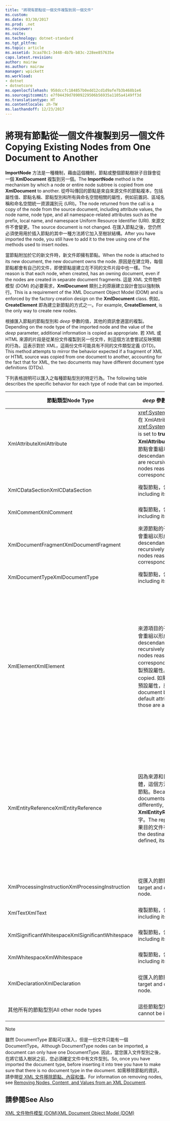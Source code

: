 ```yaml
---
title: "將現有節點從一個文件複製到另一個文件"
ms.custom: 
ms.date: 03/30/2017
ms.prod: .net
ms.reviewer: 
ms.suite: 
ms.technology: dotnet-standard
ms.tgt_pltfrm: 
ms.topic: article
ms.assetid: 3caa78c1-3448-4b7b-b83c-228ee857635e
caps.latest.revision: 
author: mairaw
ms.author: mairaw
manager: wpickett
ms.workload:
- dotnet
- dotnetcore
ms.openlocfilehash: 958dccfc184857b0edd12cd1d9afe7b3b468b1e6
ms.sourcegitcommit: e7f04439d78909229506b56935a1105a4149ff3d
ms.translationtype: HT
ms.contentlocale: zh-TW
ms.lasthandoff: 12/23/2017
---
```

# <a name="copying-existing-nodes-from-one-document-to-another"></a><span data-ttu-id="68518-102">將現有節點從一個文件複製到另一個文件</span><span class="sxs-lookup"><span data-stu-id="68518-102">Copying Existing Nodes from One Document to Another</span></span>
<span data-ttu-id="68518-103">**ImportNode** 方法是一種機制，藉由這個機制，節點或整個節點樹狀子目錄會從一個 **XmlDocument** 複製到另一個。</span><span class="sxs-lookup"><span data-stu-id="68518-103">The **ImportNode** method is the mechanism by which a node or entire node subtree is copied from one **XmlDocument** to another.</span></span> <span data-ttu-id="68518-104">從呼叫傳回的節點是來自來源文件的節點複本，包括屬性值、節點名稱、節點型別和所有與命名空間相關的屬性，例如前置詞、區域名稱和命名空間統一資源識別元 (URI)。</span><span class="sxs-lookup"><span data-stu-id="68518-104">The node returned from the call is a copy of the node from the source document, including attribute values, the node name, node type, and all namespace-related attributes such as the prefix, local name, and namespace Uniform Resource Identifier (URI).</span></span> <span data-ttu-id="68518-105">來源文件不會變更。</span><span class="sxs-lookup"><span data-stu-id="68518-105">The source document is not changed.</span></span> <span data-ttu-id="68518-106">在匯入節點之後，您仍然必須使用用於插入節點的其中一種方法將它加入至樹狀結構。</span><span class="sxs-lookup"><span data-stu-id="68518-106">After you have imported the node, you still have to add it to the tree using one of the methods used to insert nodes.</span></span>  
  
 <span data-ttu-id="68518-107">當節點附加於它的新文件時，新文件即擁有節點。</span><span class="sxs-lookup"><span data-stu-id="68518-107">When the node is attached to its new document, the new document owns the node.</span></span> <span data-ttu-id="68518-108">原因是在建立時，每個節點都會有自己的文件，即使節點是建立在不同的文件片段中也一樣。</span><span class="sxs-lookup"><span data-stu-id="68518-108">The reason is that each node, when created, has an owning document, even if the nodes are created in separate document fragments.</span></span> <span data-ttu-id="68518-109">這是 XML 文件物件模型 (DOM) 的必要需求，**XmlDocument** 類別上的原廠建立設計會加以強制執行。</span><span class="sxs-lookup"><span data-stu-id="68518-109">This is a requirement of the XML Document Object Model (DOM) and is enforced by the factory creation design on the **XmlDocument** class.</span></span> <span data-ttu-id="68518-110">例如，**CreateElement** 即為建立新節點的方式之一。</span><span class="sxs-lookup"><span data-stu-id="68518-110">For example, **CreateElement**, is the only way to create new nodes.</span></span>  
  
 <span data-ttu-id="68518-111">根據匯入節點的節點型別和 *deep* 參數的值，其他的資訊會適當的複製。</span><span class="sxs-lookup"><span data-stu-id="68518-111">Depending on the node type of the imported node and the value of the *deep* parameter, additional information is copied as appropriate.</span></span> <span data-ttu-id="68518-112">若 XML 或 HTML 來源的片段是從某份文件複製到另一份文件，則這個方法會嘗試反映預期的行為，這表示對於 XML，這兩份文件可能具有不同的文件類型定義 (DTD)。</span><span class="sxs-lookup"><span data-stu-id="68518-112">This method attempts to mirror the behavior expected if a fragment of XML or HTML source was copied from one document to another, accounting for the fact that for XML, the two documents may have different document type definitions (DTDs).</span></span>  
  
 <span data-ttu-id="68518-113">下列表格說明可以匯入之每種節點型別的特定行為。</span><span class="sxs-lookup"><span data-stu-id="68518-113">The following table describes the specific behavior for each type of node that can be imported.</span></span>  
  
|<span data-ttu-id="68518-114">節點類型</span><span class="sxs-lookup"><span data-stu-id="68518-114">Node Type</span></span>|<span data-ttu-id="68518-115">*deep* 參數為 true</span><span class="sxs-lookup"><span data-stu-id="68518-115">*deep* parameter is true</span></span>|<span data-ttu-id="68518-116">*deep* 參數為 false</span><span class="sxs-lookup"><span data-stu-id="68518-116">*deep* parameter is false</span></span>|  
|---------------|------------------------------|-------------------------------|  
|<span data-ttu-id="68518-117">XmlAttribute</span><span class="sxs-lookup"><span data-stu-id="68518-117">XmlAttribute</span></span>|<span data-ttu-id="68518-118"><xref:System.Xml.XmlAttribute.Specified%2A> 在 XmlAttribute 上會設為 **true**。</span><span class="sxs-lookup"><span data-stu-id="68518-118">The <xref:System.Xml.XmlAttribute.Specified%2A> is set to **true** on the XmlAttribute.</span></span> <span data-ttu-id="68518-119">來源 **XmlAttribute** 的子代會遞迴匯入，而且產生的節點會重組以形成對應的樹狀子目錄。</span><span class="sxs-lookup"><span data-stu-id="68518-119">The descendants of the source **XmlAttribute** are recursively imported and the resulting nodes reassembled to form the corresponding subtree.</span></span>|<span data-ttu-id="68518-120">*deep* 參數不會套用至 **XmlAttribute** 節點，因為它們在匯入時一定會帶著它們的子節點。</span><span class="sxs-lookup"><span data-stu-id="68518-120">The *deep* parameter does not apply to **XmlAttribute** nodes, because they always carry their child nodes with them when imported.</span></span>|  
|<span data-ttu-id="68518-121">XmlCDataSection</span><span class="sxs-lookup"><span data-stu-id="68518-121">XmlCDataSection</span></span>|<span data-ttu-id="68518-122">複製節點，包含其資料。</span><span class="sxs-lookup"><span data-stu-id="68518-122">Copies the node, including its data.</span></span>|<span data-ttu-id="68518-123">複製節點，包含其資料。</span><span class="sxs-lookup"><span data-stu-id="68518-123">Copies the node, including its data.</span></span>|  
|<span data-ttu-id="68518-124">XmlComment</span><span class="sxs-lookup"><span data-stu-id="68518-124">XmlComment</span></span>|<span data-ttu-id="68518-125">複製節點，包含其資料。</span><span class="sxs-lookup"><span data-stu-id="68518-125">Copies the node, including its data.</span></span>|<span data-ttu-id="68518-126">複製節點，包含其資料。</span><span class="sxs-lookup"><span data-stu-id="68518-126">Copies the node, including its data.</span></span>|  
|<span data-ttu-id="68518-127">XmlDocumentFragment</span><span class="sxs-lookup"><span data-stu-id="68518-127">XmlDocumentFragment</span></span>|<span data-ttu-id="68518-128">來源節點的子代會遞迴匯入，而且產生的節點會重組以形成對應的樹狀子目錄。</span><span class="sxs-lookup"><span data-stu-id="68518-128">The descendants of the source node are recursively imported and the resulting nodes reassembled to form the corresponding subtree.</span></span>|<span data-ttu-id="68518-129">會建立空白的 **XmlDocumentFragment**。</span><span class="sxs-lookup"><span data-stu-id="68518-129">An empty **XmlDocumentFragment** is created.</span></span>|  
|<span data-ttu-id="68518-130">XmlDocumentType</span><span class="sxs-lookup"><span data-stu-id="68518-130">XmlDocumentType</span></span>|<span data-ttu-id="68518-131">複製節點，包含其 data.\*</span><span class="sxs-lookup"><span data-stu-id="68518-131">Copies the node, including its data.\*</span></span>|<span data-ttu-id="68518-132">複製節點，包含其 data.\*</span><span class="sxs-lookup"><span data-stu-id="68518-132">Copies the node, including its data.\*</span></span>|  
|<span data-ttu-id="68518-133">XmlElement</span><span class="sxs-lookup"><span data-stu-id="68518-133">XmlElement</span></span>|<span data-ttu-id="68518-134">來源項目的子代會遞迴匯入，而且產生的節點會重組以形成對應的樹狀子目錄。</span><span class="sxs-lookup"><span data-stu-id="68518-134">The descendants of the source element are recursively imported and the resulting nodes reassembled to form the corresponding subtree.</span></span> <span data-ttu-id="68518-135">**注意：**不會複製預設屬性。</span><span class="sxs-lookup"><span data-stu-id="68518-135">**Note:**  Default attributes are not copied.</span></span> <span data-ttu-id="68518-136">如果要匯入的文件定義這個項目名稱的預設屬性，就會指派這些屬性。</span><span class="sxs-lookup"><span data-stu-id="68518-136">If the document being imported into defines default attributes for this element name, those are assigned.</span></span>|<span data-ttu-id="68518-137">來源項目的指定屬性節點會匯入，而且產生的 **XmlAttribute** 節點會附加至新項目。</span><span class="sxs-lookup"><span data-stu-id="68518-137">Specified attribute nodes of the source element are imported, and the generated **XmlAttribute** nodes are attached to the new element.</span></span> <span data-ttu-id="68518-138">不會複製子代節點。</span><span class="sxs-lookup"><span data-stu-id="68518-138">The descendant nodes are not copied.</span></span> <span data-ttu-id="68518-139">**注意：**不會複製預設屬性。</span><span class="sxs-lookup"><span data-stu-id="68518-139">**Note:**  Default attributes are not copied.</span></span> <span data-ttu-id="68518-140">如果要匯入的文件定義這個項目名稱的預設屬性，就會指派這些屬性。</span><span class="sxs-lookup"><span data-stu-id="68518-140">If the document being imported into defines default attributes for this element name, those are assigned.</span></span>|  
|<span data-ttu-id="68518-141">XmlEntityReference</span><span class="sxs-lookup"><span data-stu-id="68518-141">XmlEntityReference</span></span>|<span data-ttu-id="68518-142">因為來源和目的文件可以擁有定義不同的實體，這個方法只會複製 **XmlEntityReference** 節點。</span><span class="sxs-lookup"><span data-stu-id="68518-142">Because the source and destination documents could have the entities defined differently, this method only copies the **XmlEntityReference** node.</span></span> <span data-ttu-id="68518-143">不包括取代文字。</span><span class="sxs-lookup"><span data-stu-id="68518-143">The replacement text is not included.</span></span> <span data-ttu-id="68518-144">如果目的文件有定義的實體，就會指派它的值。</span><span class="sxs-lookup"><span data-stu-id="68518-144">If the destination document has the entity defined, its value is assigned.</span></span>|<span data-ttu-id="68518-145">因為來源和目的文件可以擁有定義不同的實體，這個方法只會複製 **XmlEntityReference** 節點。</span><span class="sxs-lookup"><span data-stu-id="68518-145">Because the source and destination documents could have the entities defined differently, this method only copies the **XmlEntityReference** node.</span></span> <span data-ttu-id="68518-146">不包括取代文字。</span><span class="sxs-lookup"><span data-stu-id="68518-146">The replacement text is not included.</span></span> <span data-ttu-id="68518-147">如果目的文件有定義的實體，就會指派它的值。</span><span class="sxs-lookup"><span data-stu-id="68518-147">If the destination document has the entity defined, its value is assigned.</span></span>|  
|<span data-ttu-id="68518-148">XmlProcessingInstruction</span><span class="sxs-lookup"><span data-stu-id="68518-148">XmlProcessingInstruction</span></span>|<span data-ttu-id="68518-149">從匯入的節點複製目標和資料值。</span><span class="sxs-lookup"><span data-stu-id="68518-149">Copies the target and data value from the imported node.</span></span>|<span data-ttu-id="68518-150">從匯入的節點複製目標和資料值。</span><span class="sxs-lookup"><span data-stu-id="68518-150">Copies the target and data value from the imported node.</span></span>|  
|<span data-ttu-id="68518-151">XmlText</span><span class="sxs-lookup"><span data-stu-id="68518-151">XmlText</span></span>|<span data-ttu-id="68518-152">複製節點，包含其資料。</span><span class="sxs-lookup"><span data-stu-id="68518-152">Copies the node, including its data.</span></span>|<span data-ttu-id="68518-153">複製節點，包含其資料。</span><span class="sxs-lookup"><span data-stu-id="68518-153">Copies the node, including its data.</span></span>|  
|<span data-ttu-id="68518-154">XmlSignificantWhitespace</span><span class="sxs-lookup"><span data-stu-id="68518-154">XmlSignificantWhitespace</span></span>|<span data-ttu-id="68518-155">複製節點，包含其資料。</span><span class="sxs-lookup"><span data-stu-id="68518-155">Copies the node, including its data.</span></span>|<span data-ttu-id="68518-156">複製節點，包含其資料。</span><span class="sxs-lookup"><span data-stu-id="68518-156">Copies the node, including its data.</span></span>|  
|<span data-ttu-id="68518-157">XmlWhitespace</span><span class="sxs-lookup"><span data-stu-id="68518-157">XmlWhitespace</span></span>|<span data-ttu-id="68518-158">複製節點，包含其資料。</span><span class="sxs-lookup"><span data-stu-id="68518-158">Copies the node, including its data.</span></span>|<span data-ttu-id="68518-159">複製節點，包含其資料。</span><span class="sxs-lookup"><span data-stu-id="68518-159">Copies the node, including its data.</span></span>|  
|<span data-ttu-id="68518-160">XmlDeclaration</span><span class="sxs-lookup"><span data-stu-id="68518-160">XmlDeclaration</span></span>|<span data-ttu-id="68518-161">從匯入的節點複製目標和資料值。</span><span class="sxs-lookup"><span data-stu-id="68518-161">Copies the target and data value from the imported node.</span></span>|<span data-ttu-id="68518-162">從匯入的節點複製目標和資料值。</span><span class="sxs-lookup"><span data-stu-id="68518-162">Copies the target and data value from the imported node.</span></span>|  
|<span data-ttu-id="68518-163">其他所有的節點型別</span><span class="sxs-lookup"><span data-stu-id="68518-163">All other node types</span></span>|<span data-ttu-id="68518-164">這些節點型別不會匯入。</span><span class="sxs-lookup"><span data-stu-id="68518-164">These node types cannot be imported.</span></span>|<span data-ttu-id="68518-165">這些節點型別不會匯入。</span><span class="sxs-lookup"><span data-stu-id="68518-165">These node types cannot be imported.</span></span>|  
  
> [!NOTE]
>  <span data-ttu-id="68518-166">雖然 DocumentType 節點可以匯入，但是一份文件只能有一個 DocumentType。</span><span class="sxs-lookup"><span data-stu-id="68518-166">Although DocumentType nodes can be imported, a document can only have one DocumentType.</span></span> <span data-ttu-id="68518-167">因此，當您匯入文件型別之後，在將它插入樹狀之前，您必須確定文件中有文件型別。</span><span class="sxs-lookup"><span data-stu-id="68518-167">So, once you have imported the document type, before inserting it into tree you have to make sure that there is no document type in the document.</span></span> <span data-ttu-id="68518-168">如需移除節點的資訊，請參閱[從 XML 文件移除節點、內容和值](../../../../docs/standard/data/xml/removing-nodes-content-and-values-from-an-xml-document.md)。</span><span class="sxs-lookup"><span data-stu-id="68518-168">For information on removing nodes, see [Removing Nodes, Content, and Values from an XML Document](../../../../docs/standard/data/xml/removing-nodes-content-and-values-from-an-xml-document.md).</span></span>  
  
## <a name="see-also"></a><span data-ttu-id="68518-169">請參閱</span><span class="sxs-lookup"><span data-stu-id="68518-169">See Also</span></span>  
 [<span data-ttu-id="68518-170">XML 文件物件模型 (DOM)</span><span class="sxs-lookup"><span data-stu-id="68518-170">XML Document Object Model (DOM)</span></span>](../../../../docs/standard/data/xml/xml-document-object-model-dom.md)

